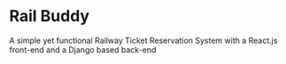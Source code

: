 # Rail Buddy
A simple yet functional Railway Ticket Reservation System with a React.js front-end and a Django based back-end
